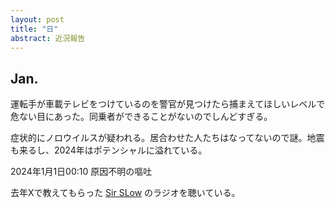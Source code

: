 ```yaml
---
layout: post
title: "日"
abstract: 近況報告
---
```


## Jan.

運転手が車載テレビをつけているのを警官が見つけたら捕まえてほしいレベルで危ない目にあった。同乗者ができることがないのでしんどすぎる。

症状的にノロウイルスが疑われる。居合わせた人たちはなってないので謎。地震も来るし、2024年はポテンシャルに溢れている。

2024年1月1日00:10 原因不明の嘔吐

去年Xで教えてもらった [Sir SLow](https://www.j-wave.co.jp/contents/navigator/sirslow.html) のラジオを聴いている。
